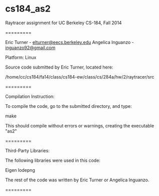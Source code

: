 cs184_as2
=========

Raytracer assignment for UC Berkeley CS-184, Fall 2014

=========

Eric Turner       - elturner@eecs.berkeley.edu
Angelica Inguanzo - inguanzo92@gmail.com

Platform:  Linux

Source code submitted by Eric Turner, located here:

  /home/cc/cs184/fa14/class/cs184-ew/class/cs/284a/hw/2/raytracer/src
  
=========

Compilation Instruction:

To compile the code, go to the submitted directory, and type:

  make
  
This should compile without errors or warnings, creating the executable "as2"

=========

Third-Party Libraries:

The following libraries were used in this code:

  Eigen
  lodepng
  
The rest of the code was written by Eric Turner or Angelica Inguanzo.

=========



